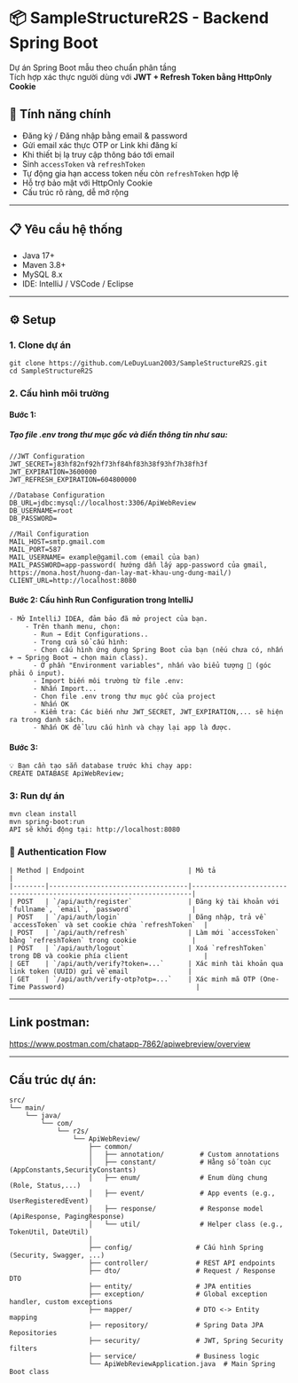 # 📦 SampleStructureR2S - Backend Spring Boot

Dự án Spring Boot mẫu theo chuẩn phân tầng  
Tích hợp xác thực người dùng với **JWT + Refresh Token bằng HttpOnly Cookie**

## 🚀 Tính năng chính

- Đăng ký / Đăng nhập bằng email & password
- Gửi email xác thực OTP or Link khi đăng kí
- Khi thiết bị lạ truy cập thông báo tới email
- Sinh `accessToken` và `refreshToken`
- Tự động gia hạn access token nếu còn `refreshToken` hợp lệ
- Hỗ trợ bảo mật với HttpOnly Cookie
- Cấu trúc rõ ràng, dễ mở rộng

---

## 📋 Yêu cầu hệ thống

- Java 17+
- Maven 3.8+
- MySQL 8.x
- IDE: IntelliJ / VSCode / Eclipse
---
  ## ⚙️ Setup
  
### 1. Clone dự án 
```
git clone https://github.com/LeDuyLuan2003/SampleStructureR2S.git
cd SampleStructureR2S
```
### 2. Cấu hình môi trường
#### Bước 1:
##### Tạo file .env trong thư mục gốc và điền thông tin như sau:
```
//JWT Configuration
JWT_SECRET=j83hf82nf92hf73hf84hf83h38f93hf7h38fh3f
JWT_EXPIRATION=3600000
JWT_REFRESH_EXPIRATION=604800000

//Database Configuration
DB_URL=jdbc:mysql://localhost:3306/ApiWebReview
DB_USERNAME=root
DB_PASSWORD=

//Mail Configuration
MAIL_HOST=smtp.gmail.com
MAIL_PORT=587
MAIL_USERNAME= example@gamil.com (email của bạn)
MAIL_PASSWORD=app-password( hướng dẫn lấy app-password của gmail, https://mona.host/huong-dan-lay-mat-khau-ung-dung-mail/)
CLIENT_URL=http://localhost:8080
```
#### Bước 2: Cấu hình Run Configuration trong IntelliJ
```
- Mở IntelliJ IDEA, đảm bảo đã mở project của bạn.
    - Trên thanh menu, chọn:
      - Run → Edit Configurations..
      - Trong cửa sổ cấu hình:
      - Chọn cấu hình ứng dụng Spring Boot của bạn (nếu chưa có, nhấn + → Spring Boot → chọn main class).
      - Ở phần "Environment variables", nhấn vào biểu tượng 📄 (góc phải ô input).
      - Import biến môi trường từ file .env:
      - Nhấn Import...
      - Chọn file .env trong thư mục gốc của project
      - Nhấn OK
      - Kiểm tra: Các biến như JWT_SECRET, JWT_EXPIRATION,... sẽ hiện ra trong danh sách.
      - Nhấn OK để lưu cấu hình và chạy lại app là được.
```
#### Bước 3:
```
💡 Bạn cần tạo sẵn database trước khi chạy app:
CREATE DATABASE ApiWebReview;
```

### 3: Run dự án
```
mvn clean install
mvn spring-boot:run
API sẽ khởi động tại: http://localhost:8080
```
### 🔐 Authentication Flow
```
| Method | Endpoint                          | Mô tả                                                                 |
|--------|-----------------------------------|----------------------------------------------------------------------|
| POST   | `/api/auth/register`              | Đăng ký tài khoản với `fullname`, `email`, `password`               |
| POST   | `/api/auth/login`                 | Đăng nhập, trả về `accessToken` và set cookie chứa `refreshToken`  |
| POST   | `/api/auth/refresh`               | Làm mới `accessToken` bằng `refreshToken` trong cookie              |
| POST   | `/api/auth/logout`                | Xoá `refreshToken` trong DB và cookie phía client                   |
| GET    | `/api/auth/verify?token=...`      | Xác minh tài khoản qua link token (UUID) gửi về email               |
| GET    | `/api/auth/verify-otp?otp=...`    | Xác minh mã OTP (One-Time Password)                                 |
```

---

## Link postman:
https://www.postman.com/chatapp-7862/apiwebreview/overview

---

## Cấu trúc dự án:

```
src/
└── main/
    └── java/
        └── com/
            └── r2s/
                └── ApiWebReview/
                    ├── common/
                    │   ├── annotation/         # Custom annotations
                    │   ├── constant/           # Hằng số toàn cục (AppConstants,SecurityConstants)
                    │   ├── enum/               # Enum dùng chung (Role, Status,...)
                    │   ├── event/              # App events (e.g., UserRegisteredEvent)
                    │   ├── response/           # Response model (ApiResponse, PagingResponse)
                    │   └── util/               # Helper class (e.g., TokenUtil, DateUtil)
                    │
                    ├── config/                # Cấu hình Spring (Security, Swagger, ...)
                    ├── controller/            # REST API endpoints
                    ├── dto/                   # Request / Response DTO
                    ├── entity/                # JPA entities
                    ├── exception/             # Global exception handler, custom exceptions
                    ├── mapper/                # DTO <-> Entity mapping
                    ├── repository/            # Spring Data JPA Repositories
                    ├── security/              # JWT, Spring Security filters
                    ├── service/               # Business logic
                    └── ApiWebReviewApplication.java  # Main Spring Boot class
```
